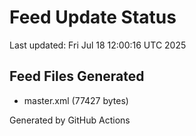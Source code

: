 # Feed Update Status
Last updated: Fri Jul 18 12:00:16 UTC 2025

## Feed Files Generated
- master.xml (77427 bytes)

Generated by GitHub Actions
